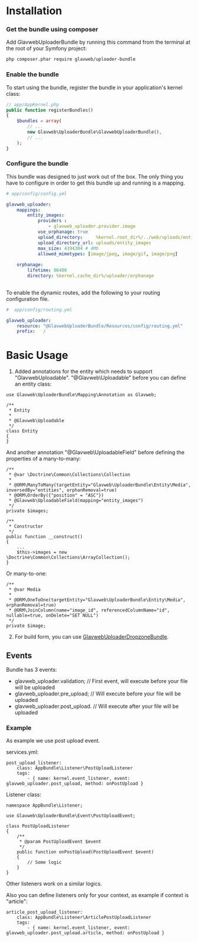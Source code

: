Installation
============

### Get the bundle using composer

Add GlavwebUploaderBundle by running this command from the terminal at the root of
your Symfony project:

```bash
php composer.phar require glavweb/uploader-bundle
```


### Enable the bundle

To start using the bundle, register the bundle in your application's kernel class:

```php
// app/AppKernel.php
public function registerBundles()
{
    $bundles = array(
        // ...
        new Glavweb\UploaderBundle\GlavwebUploaderBundle(),
        // ...
    );
}
```

### Configure the bundle

This bundle was designed to just work out of the box. The only thing you have to configure in order to get this bundle up and running is a mapping.

```yaml
# app/config/config.yml

glavweb_uploader:
    mappings:
        entity_images:
            providers :
                - glavweb_uploader.provider.image
            use_orphanage: true
            upload_directory:     %kernel.root_dir%/../web/uploads/entity_images
            upload_directory_url: uploads/entity_images
            max_size: 4194304 # 4Mb
            allowed_mimetypes: [image/jpeg, image/gif, image/png]
            
    orphanage:
        lifetime: 86400
        directory: %kernel.cache_dir%/uploader/orphanage
            
```

To enable the dynamic routes, add the following to your routing configuration file.

```yaml
#  app/config/routing.yml

glavweb_uploader:
    resource: "@GlavwebUploaderBundle/Resources/config/routing.yml"
    prefix:   /
```

Basic Usage
===========

1. Added annotations for the entity which needs to support "GlavwebUploadable".
"@Glavweb\Uploadable" before you can define an entity class:

```
use Glavweb\UploaderBundle\Mapping\Annotation as Glavweb;

/**
 * Entity
 * 
 * @Glavweb\Uploadable
 */
class Entity
{
}
```

And another annotation "@Glavweb\UploadableField" before defining the properties of a many-to-many:

```
/**
 * @var \Doctrine\Common\Collections\Collection
 * 
 * @ORM\ManyToMany(targetEntity="Glavweb\UploaderBundle\Entity\Media", inversedBy="entities", orphanRemoval=true)
 * @ORM\OrderBy({"position" = "ASC"})
 * @Glavweb\UploadableField(mapping="entity_images")
 */
private $images;

/**
 * Constructor
 */
public function __construct()
{
    ...
    $this->images = new \Doctrine\Common\Collections\ArrayCollection();
}

```

Or many-to-one:

```
/**
 * @var Media
 *
 * @ORM\OneToOne(targetEntity="Glavweb\UploaderBundle\Entity\Media", orphanRemoval=true)
 * @ORM\JoinColumn(name="image_id", referencedColumnName="id", nullable=true, onDelete="SET NULL")
 */
private $image;
```

2. For build form, you can use [GlavwebUploaderDropzoneBundle].

## Events

Bundle has 3 events:

- glavweb_uploader.validation; // First event, will execute before your file will be uploaded
- glavweb_uploader.pre_upload; // Will execute before your file will be uploaded
- glavweb_uploader.post_upload. // Will execute after your file will be uploaded

### Example

As example we use post upload event.

services.yml: 
    
    post_upload_listener:
        class: AppBundle\Listener\PostUploadListener
        tags:
            - { name: kernel.event_listener, event: glavweb_uploader.post_upload, method: onPostUpload }

Listener class: 

    namespace AppBundle\Listener;
    
    use Glavweb\UploaderBundle\Event\PostUploadEvent;
    
    class PostUploadListener
    {
        /**
         * @param PostUploadEvent $event
         */
        public function onPostUpload(PostUploadEvent $event)
        {
            // Some logic
        }
    }

Other listeners work on a similar logics.

Also you can define listeners only for your context, as example if context is "article":

    article_post_upload_listener:
        class: AppBundle\Listener\ArticlePostUploadListener
        tags:
            - { name: kernel.event_listener, event: glavweb_uploader.post_upload.article, method: onPostUpload }


[GlavwebUploaderDropzoneBundle]: https://github.com/glavweb/GlavwebUploaderDropzoneBundle
